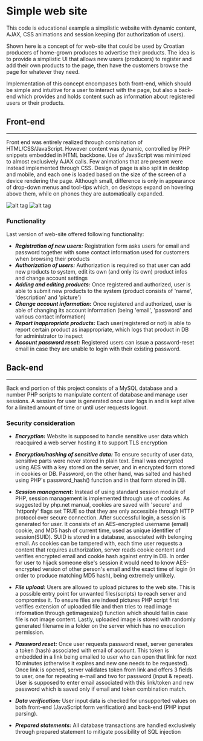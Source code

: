 Simple web site
=================================

This code is educational example a simplistic website with dynamic content, AJAX, CSS animations and session keeping (for authorization of users).

Shown here is a concept of for web-site that could be used by Croatian producers of home-grown produces to advertise their products. The idea is to provide a simplistic UI that allows new users (producers) to register and add their own products to the page, then have the customers browse the page for whatever they need.

Implementation of this concept encompases both front-end, which should be simple and intuitive for a user to interact with the page, but also a back-end which provides and holds content such as information about registered users or their products.


## Front-end
----------------------
Front end was entirely realized through combination of HTML/CSS/JavaScript. However content was dynamic, controlled by PHP snippets embedded in HTML backbone. Use of JavaScript was minimized to almost exclusively AJAX calls. Few animations that are present were instead implemented through CSS. Design of page is also split in desktop and mobile, and each one is loaded based on the size of the screen of a device rendering the page. Although small, difference is only in appearance of drop-down menus and tool-tips which, on desktops expand on hovering above them, while on phones they are automatically expanded.

![alt tag](https://hsr.duckdns.org/images/etrznica/desktop.png)
![alt tag](https://hsr.duckdns.org/images/etrznica/phone.png)

### Functionality
Last version of web-site offered following functionality:

* **_Registration of new users:_** Registration form asks users for email and password together with some contact information used for customers when browsing their products
* **_Authorization of users:_** Authorization is required so that user can add new products to system, edit its own (and only its own) product infos and change account settings
* **_Adding and editing products:_** Once registered and authorized, user is able to submit new products to the system (product consists of 'name', 'description' and 'picture')
* **_Change account information:_** Once registered and authorized, user is able of changing its account information (being 'email', 'password' and various contact information)
* **_Report inappropriate products:_** Each user(registered or not) is able to report certain product as inappropriate, which logs that product in DB for administrator to inspect
* **_Account password reset:_** Registered users can issue a password-reset email in case they are unable to login with their existing password.


## Back-end
----------------------
Back end portion of this project consists of a MySQL database and a number PHP scripts to manipulate content of database and manage user sessions. A session for user is generated once user logs in and is kept alive for a limited amount of time or until user requests logout.



### Security consideration

* **_Encryption:_** Website is supposed to handle sensitive user data which reacquired a web server hosting it to support TLS encryption

* **_Encryption/hashing of sensitive data:_** To ensure security of user data, sensitive parts were never stored in plain text. Email was encrypted using AES with a key stored on the server, and in encrypted form stored in cookies or DB. Password, on the other hand, was salted and hashed using PHP's password_hash() function and in that form stored in DB. 

* **_Session management:_** Instead of using standard session module of PHP, session management is implemented through use of cookies. As suggested by php.net manual, cookies are saved with 'secure' and 'httponly' flags set TRUE so that they are only accessible through HTTP protocol over secure connection. After successful login, a session is generated for user. It consists of an AES-encrypted username (email) cookie, and MD5 hash of current time, used as unique identifier of session(SUID). SUID is stored in a database, associated with belonging email. As cookies can be tampered with, each time user requests a content that requires authorization, server reads cookie content and verifies encrypted email and cookie hash against entry in DB. In order for user to hijack someone else's session it would need to know AES-encrypted version of other person's email and the exact time of login (in order to produce matching MD5 hash), being extremely unlikely.

* **_File upload:_** Users are allowed to upload pictures to the web site. This is a possible entry point for unwanted files(scripts) to reach server and compromise it. To ensure files are indeed pictures PHP script first verifies extension of uploaded file and then tries to read image information through getimagesize() function which should fail in case file is not image content. Lastly, uploaded image is stored with randomly generated filename in a folder on the server which has no execution permission.

* **_Password reset:_** Once user requests password reset, server generates a token (hash) associated with email of account. This token is embedded in a link being emailed to user who can open that link for next 10 minutes (otherwise it expires and new one needs to be requested). Once link is opened, server validates token from link and offers 3 fields to user, one for repeating e-mail and two for password (input & repeat). User is supposed to enter email associated with this link/token and new password which is saved only if email and token combination match.

* **_Data verification:_** User input data is checked for unsupported values on both front-end (JavaScript form verification) and back-end (PHP input parsing).

* **_Prepared statements:_** All database transactions are handled exclusively through prepared statement to mitigate possibility of SQL injection


